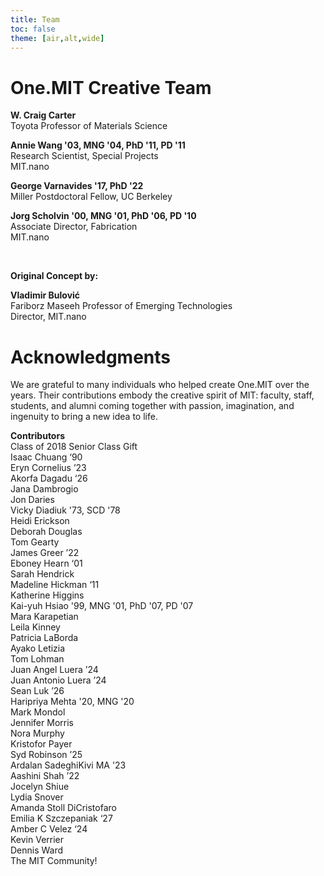 ```yaml
---
title: Team
toc: false
theme: [air,alt,wide]
---
```


<div class= "grid grid-cols-2">
  <div class="card">
    <h1> One.MIT Creative Team </h1>    
    
**W. Craig Carter**  
Toyota Professor of Materials Science  

**Annie Wang '03, MNG '04, PhD '11, PD '11**  
Research Scientist, Special Projects  
MIT.nano  

**George Varnavides '17, PhD '22**  
Miller Postdoctoral Fellow, UC Berkeley  

**Jorg Scholvin '00, MNG '01, PhD '06, PD '10**  
Associate Director, Fabrication  
MIT.nano  

<br>  

**Original Concept by:**  

**Vladimir Bulović**  
Fariborz Maseeh Professor of Emerging Technologies  
Director, MIT.nano  

  </div>
  <div class="card">
    <h1> Acknowledgments </h1>

We are grateful to many individuals who helped create One.MIT over the years. Their contributions embody the creative spirit of MIT: faculty, staff, students, and alumni coming together with passion, imagination, and ingenuity to bring a new idea to life.  

**Contributors**  
Class of 2018 Senior Class Gift  
Isaac Chuang ‘90  
Eryn Cornelius ’23  
Akorfa Dagadu ‘26  
Jana Dambrogio  
Jon Daries  
Vicky Diadiuk '73, SCD '78  
Heidi Erickson  
Deborah Douglas   
Tom Gearty  
James Greer ’22  
Eboney Hearn ‘01  
Sarah Hendrick  
Madeline Hickman ‘11  
Katherine Higgins  
Kai-yuh Hsiao '99, MNG '01, PhD '07, PD '07  
Mara Karapetian  
Leila Kinney  
Patricia LaBorda  
Ayako Letizia  
Tom Lohman  
Juan Angel Luera ’24  
Juan Antonio Luera ’24   
Sean Luk ’26  
Haripriya Mehta '20, MNG '20  
Mark Mondol  
Jennifer Morris  
Nora Murphy  
Kristofor Payer  
Syd Robinson ’25  
Ardalan SadeghiKivi MA '23  
Aashini Shah ’22  
Jocelyn Shiue  
Lydia Snover  
Amanda Stoll DiCristofaro  
Emilia K Szczepaniak ‘27  
Amber C Velez ‘24  
Kevin Verrier  
Dennis Ward  
The MIT Community!

  </div>

</div>
